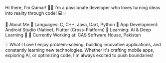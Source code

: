 Hi there, I'm Qamar! 👋🚀
I'm a passionate developer who loves turning ideas into reality through code! 💻✨

🌟 About Me
🔹 Languages: C, C++, Java, Dart, Python
🔹 App Development: Android Studio (Native), Flutter (Cross-Platform)
🔹 Learning: AI & Deep Learning 🤖
🔹 Currently Working at: CAS Software House, Pakistan

💡 What I Love
I enjoy problem-solving, building innovative applications, and constantly learning new technologies.
Whether it's crafting mobile apps, exploring AI, or optimizing code, I'm always excited to push boundaries!

<!---
Mr-Qamar/Mr-Qamar is a ✨ special ✨ repository because its `README.md` (this file) appears on your GitHub profile.
You can click the Preview link to take a look at your changes.
--->
